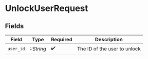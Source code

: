 # UnlockUserRequest


## Fields

| Field                        | Type                         | Required                     | Description                  |
| ---------------------------- | ---------------------------- | ---------------------------- | ---------------------------- |
| `user_id`                    | *::String*                   | :heavy_check_mark:           | The ID of the user to unlock |